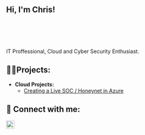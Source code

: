 <h2>Hi, I'm Chris! </h2><br><br>
<h1></h1>IT Proffessional, Cloud and Cyber Security Enthusiast. </h1>
  
<h2>👨‍💻Projects:</h2>

- <b>Cloud Projects:</b>
  - [Creating a Live SOC / Honeynet in Azure]([https://github.com/joshmadakor1/Algorithms-Practice](https://github.com/krzysztof-cloud/Azure-Honeynet-SOC))

<h2> 🤳 Connect with me:</h2>

[<img align="left" alt="JoshMadakor | LinkedIn" width="22px" src="https://cdn.jsdelivr.net/npm/simple-icons@v3/icons/linkedin.svg" />][linkedin]

[linkedin]: https://www.linkedin.com/in/christopher-andrzejczyk-698806137/
